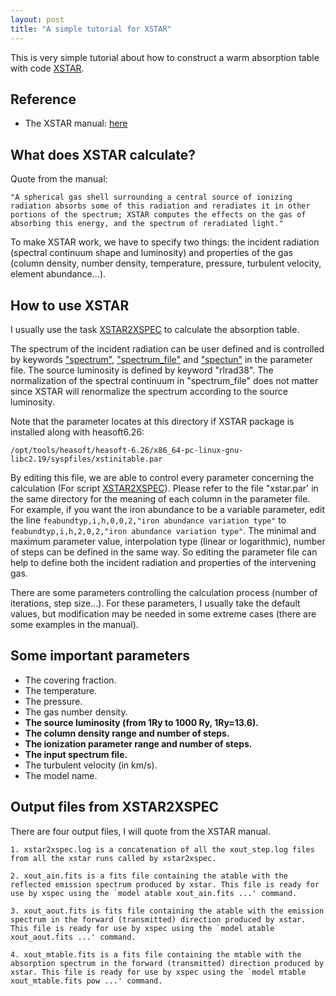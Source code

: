 ```yaml
---
layout: post
title: "A simple tutorial for XSTAR"
---
```


This is very simple tutorial about how to construct a warm absorption table with code [XSTAR](https://heasarc.gsfc.nasa.gov/docs/software/heasoft/xstar/xstar.html).

## Reference

* The XSTAR manual: [here](https://heasarc.gsfc.nasa.gov/docs/software/heasoft/xstar/docs/html/xstarmanual.html)

## What does XSTAR calculate?

Quote from the manual:
```
"A spherical gas shell surrounding a central source of ionizing radiation absorbs some of this radiation and reradiates it in other portions of the spectrum; XSTAR computes the effects on the gas of absorbing this energy, and the spectrum of reradiated light."
```
To make XSTAR work, we have to specify two things: the incident radiation (spectral continuum shape and luminosity) and properties of the gas (column density, number density, temperature, pressure, turbulent velocity, element abundance...).

## How to use XSTAR

I usually use the task [XSTAR2XSPEC](https://heasarc.gsfc.nasa.gov/docs/software/heasoft/xstar/docs/html/node88.html) to calculate the absorption table.

The spectrum of the incident radiation can be user defined and is controlled by keywords ["spectrum"](https://heasarc.gsfc.nasa.gov/docs/software/heasoft/xstar/docs/html/node34.html), ["spectrum_file"](https://heasarc.gsfc.nasa.gov/docs/software/heasoft/xstar/docs/html/node35.html) and ["spectun"](https://heasarc.gsfc.nasa.gov/docs/software/heasoft/xstar/docs/html/node36.html) in the parameter file. The source luminosity is defined by keyword "rlrad38". The normalization of the spectral continuum in "spectrum_file" does not matter since XSTAR will renormalize the spectrum according to the source luminosity.

Note that the parameter locates at this directory if XSTAR package is installed along with heasoft6.26:
```
/opt/tools/heasoft/heasoft-6.26/x86_64-pc-linux-gnu-libc2.19/syspfiles/xstinitable.par
```
By editing this file, we are able to control every parameter concerning the calculation (For script [XSTAR2XSPEC](https://heasarc.gsfc.nasa.gov/docs/software/heasoft/xstar/docs/html/node88.html)). Please refer to the file "xstar.par' in the same directory for the meaning of each column in the parameter file. For example, if you want the iron abundance to be a variable parameter, edit the line <code>feabundtyp,i,h,0,0,2,"iron abundance variation type"</code> to <code>feabundtyp,i,h,2,0,2,"iron abundance variation type"</code>. The minimal and maximum parameter value, interpolation type (linear or logarithmic), number of steps can be defined in the same way. So editing the parameter file can help to define both the incident radiation and properties of the intervening gas.

There are some parameters controlling the calculation process (number of iterations, step size...). For these parameters, I usually take the default values, but modification may be needed in some extreme cases (there are some examples in the manual).

## Some important parameters

* The covering fraction.
* The temperature.
* The pressure.
* The gas number density.
* **The source luminosity (from 1Ry to 1000 Ry, 1Ry=13.6).**
* **The column density range and number of steps.**
* **The ionization parameter range and number of steps.**
* **The input spectrum file.**
* The turbulent velocity (in km/s).
* The model name.


## Output files from XSTAR2XSPEC

There are four output files, I will quote from the XSTAR manual.
```
1. xstar2xspec.log is a concatenation of all the xout_step.log files from all the xstar runs called by xstar2xspec.

2. xout_ain.fits is a fits file containing the atable with the reflected emission spectrum produced by xstar. This file is ready for use by xspec using the `model atable xout_ain.fits ...' command.

3. xout_aout.fits is fits file containing the atable with the emission spectrum in the forward (transmitted) direction produced by xstar. This file is ready for use by xspec using the `model atable xout_aout.fits ...' command.

4. xout_mtable.fits is a fits file containing the mtable with the absorption spectrum in the forward (transmitted) direction produced by xstar. This file is ready for use by xspec using the `model mtable xout_mtable.fits pow ...' command.
```
